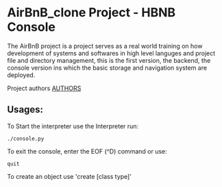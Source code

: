 # AirBnB_clone Project - HBNB Console

The AirBnB project is a project serves as a real world training on how development of systems and softwares in high level languges and project file and directory management, this is the first version, the backend, the console version ins which the basic storage and navigation system are deployed.

Project authors [AUTHORS](https://github.com/mxg-mega/AirBnB_clone/blob/dev/AUTHORS)

## Usages:
To Start the interpreter use the Interpreter run:
```
./console.py
```

To exit the console, enter the EOF (^D) command or use:
```
quit 
```

To create an object use 'create [class type]'
